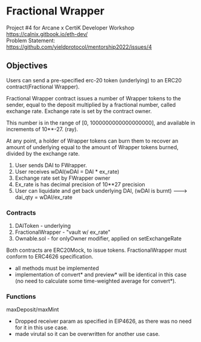 # Fractional Wrapper
Project #4 for Arcane x CertiK Developer Workshop https://calnix.gitbook.io/eth-dev/ <br>
Problem Statement: https://github.com/yieldprotocol/mentorship2022/issues/4

## Objectives
Users can send a pre-specified erc-20 token (underlying) to an ERC20 contract(Fractional Wrapper).

Fractional Wrapper contract issues a number of Wrapper tokens to the sender, equal to the deposit multiplied by a fractional number, called exchange rate.
Exchange rate is set by the contract owner. 

This number is in the range of [0, 1000000000000000000], and available in increments of 10**-27. (ray).

At any point, a holder of Wrapper tokens can burn them to recover an amount of underlying equal to the amount of Wrapper tokens burned, divided by the exchange rate.

1. User sends DAI to FWrapper.
2. User receives wDAI(wDAI = DAI * ex_rate)
3. Exchange rate set by FWrapper owner
4. Ex_rate is has decimal precision of 10**27 precision
5. User can liquidate and get back underlying DAI, (wDAI is burnt)
---> dai_qty = wDAI/ex_rate

### Contracts
1. DAIToken - underlying
2. FractionalWrapper - "vault w/ ex_rate" 
3. Ownable.sol - for onlyOwner modifier, applied on setExchangeRate

Both contracts are ERC20Mock, to issue tokens. 
FractionalWrapper must conform to ERC4626 specification.
- all methods must be implemented
- implementation of convert* and preview* will be identical in this case (no need to calculate some time-weighted average for convert*).

### Functions 
maxDeposit/maxMint 
- Dropped receiver param as specified in EIP4626, as there was no need for it in this use case.
- made virutal so it can be overwritten for another use case.
